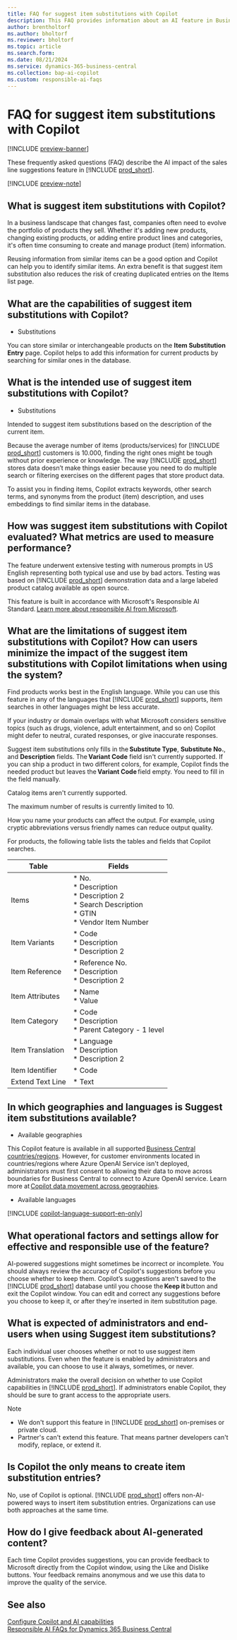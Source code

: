 ```yaml
---
title: FAQ for suggest item substitutions with Copilot
description: This FAQ provides information about an AI feature in Business Central.
author: brentholtorf
ms.author: bholtorf
ms.reviewer: bholtorf
ms.topic: article
ms.search.form:
ms.date: 08/21/2024
ms.service: dynamics-365-business-central
ms.collection: bap-ai-copilot
ms.custom: responsible-ai-faqs
---
```


# FAQ for suggest item substitutions with Copilot

[!INCLUDE [preview-banner](~/../shared-content/shared/preview-includes/preview-banner.md)]

These frequently asked questions (FAQ) describe the AI impact of the sales line suggestions feature in [!INCLUDE [prod_short](includes/prod_short.md)].

[!INCLUDE [preview-note](~/../shared-content/shared/preview-includes/production-ready-preview-dynamics365.md)]

## What is suggest item substitutions with Copilot?

In a business landscape that changes fast, companies often need to evolve the portfolio of products they sell. Whether it's adding new products, changing existing products, or adding entire product lines and categories, it's often time consuming to create and manage product (item) information.  

Reusing information from similar items can be a good option and Copilot can help you to identify similar items. An extra benefit is that suggest item substitution also reduces the risk of creating duplicated entries on the Items list page.

## What are the capabilities of suggest item substitutions with Copilot?

* Substitutions

You can store similar or interchangeable products on the **Item Substitution Entry** page. Copilot helps to add this information for current products by searching for similar ones in the database.

## What is the intended use of suggest item substitutions with Copilot?

* Substitutions

Intended to suggest item substitutions based on the description of the current item.  

Because the average number of items (products/services) for [!INCLUDE [prod_short](includes/prod_short.md)] customers is 10.000, finding the right ones might be tough without prior experience or knowledge. The way [!INCLUDE [prod_short](includes/prod_short.md)] stores data doesn’t make things easier because you need to do multiple search or filtering exercises on the different pages that store product data.

To assist you in finding items, Copilot extracts keywords, other search terms, and synonyms from the product (item) description, and uses embeddings to find similar items in the database.

## How was suggest item substitutions with Copilot evaluated? What metrics are used to measure performance?

The feature underwent extensive testing with numerous prompts in US English representing both typical use and use by bad actors. Testing was based on [!INCLUDE [prod_short](includes/prod_short.md)] demonstration data and a large labeled product catalog available as open source.

This feature is built in accordance with Microsoft's Responsible AI Standard. [Learn more about responsible AI from Microsoft](https://aka.ms/RAI).

## What are the limitations of suggest item substitutions with Copilot? How can users minimize the impact of the suggest item substitutions with Copilot limitations when using the system? 

Find products works best in the English language. While you can use this feature in any of the languages that [!INCLUDE [prod_short](includes/prod_short.md)] supports, item searches in other languages might be less accurate.

If your industry or domain overlaps with what Microsoft considers sensitive topics (such as drugs, violence, adult entertainment, and so on) Copilot might defer to neutral, curated responses, or give inaccurate responses.

Suggest item substitutions only fills in the **Substitute Type**, **Substitute No.**, and **Description** fields. The **Variant Code** field isn't currently supported. If you can ship a product in two different colors, for example, Copilot finds the needed product but leaves the **Variant Code** field empty. You need to fill in the field manually.  

Catalog items aren't currently supported.

The maximum number of results is currently limited to 10.

How you name your products can affect the output. For example, using cryptic abbreviations versus friendly names can reduce output quality.

For products, the following table lists the tables and fields that Copilot searches.

|Table  |Fields  |
|---------|---------|
|Items     | * No.<br>* Description<br>* Description 2<br>* Search Description<br>* GTIN<br>* Vendor Item Number        |
|Item Variants    |* Code<br>* Description<br>* Description 2<br>         |
|Item Reference     |* Reference No.<br>* Description<br>* Description 2         |
|Item Attributes     |* Name<br>* Value         |
|Item Category     |* Code<br>* Description<br>* Parent Category - 1 level         |
|Item Translation     |* Language<br>* Description<br>* Description 2         |
|Item Identifier     |* Code         |
|Extend Text Line     |* Text         |

## In which geographies and languages is Suggest item substitutions available?

* Available geographies

This Copilot feature is available in all supported [Business Central countries/regions](/dynamics365/business-central/dev-itpro/compliance/apptest-countries-and-translations). However, for customer environments located in countries/regions where Azure OpenAI Service isn't deployed, administrators must first consent to allowing their data to move across boundaries for Business Central to connect to Azure OpenAI service. Learn more at [Copilot data movement across geographies](ai-copilot-data-movement.md).

* Available languages

[!INCLUDE [copilot-language-support-en-only](includes/copilot-language-support-en-only.md)]

## What operational factors and settings allow for effective and responsible use of the feature?

AI-powered suggestions might sometimes be incorrect or incomplete. You should always review the accuracy of Copilot's suggestions before you choose whether to keep them. Copilot’s suggestions aren't saved to the [!INCLUDE [prod_short](includes/prod_short.md)] database until you choose the **Keep it** button and exit the Copilot window. You can edit and correct any suggestions before you choose to keep it, or after they're inserted in item substitution page.

## What is expected of administrators and end-users when using Suggest item substitutions?

Each individual user chooses whether or not to use suggest item substitutions. Even when the feature is enabled by administrators and available, you can choose to use it always, sometimes, or never.

Administrators make the overall decision on whether to use Copilot capabilities in [!INCLUDE [prod_short](includes/prod_short.md)]. If administrators enable Copilot, they should be sure to grant access to the appropriate users.

> [!NOTE]
> * We don't support this feature in [!INCLUDE [prod_short](includes/prod_short.md)] on-premises or private cloud.
> * Partner's can't extend this feature. That means partner developers can't modify, replace, or extend it.

## Is Copilot the only means to create item substitution entries? 

No, use of Copilot is optional. [!INCLUDE [prod_short](includes/prod_short.md)] offers non-AI-powered ways to insert item substitution entries. Organizations can use both approaches at the same time.

## How do I give feedback about AI-generated content?

Each time Copilot provides suggestions, you can provide feedback to Microsoft directly from the Copilot window, using the Like and Dislike buttons. Your feedback remains anonymous and we use this data to improve the quality of the service.

## See also

[Configure Copilot and AI capabilities](enable-ai.md)  
[Responsible AI FAQs for Dynamics 365 Business Central](responsible-ai-overview.md)